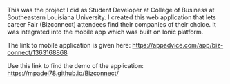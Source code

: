 This was the project I did as Student Developer at College of Business at Southeastern Louisiana University. I created this web application that lets career Fair (Bizconnect) attendees find their companies of their choice. It was integrated into the mobile app which was built on Ionic platform. 

The link to mobile application is given here: https://appadvice.com/app/biz-connect/1363168868



Use this link to find the demo of the application: https://mpadel78.github.io/Bizconnect/
